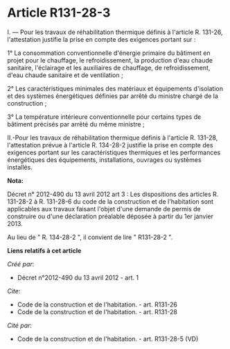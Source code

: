 # Article R131-28-3

I. ― Pour les travaux de réhabilitation thermique définis à l'article R. 131-26, l'attestation justifie la prise en compte
des exigences portant sur : 

1° La consommation conventionnelle d'énergie primaire du bâtiment en projet pour le chauffage, le refroidissement, la
production d'eau chaude sanitaire, l'éclairage et les auxiliaires de chauffage, de refroidissement, d'eau chaude sanitaire et
de ventilation ; 

2° Les caractéristiques minimales des matériaux et équipements d'isolation et des systèmes énergétiques définies par arrêté
du ministre chargé de la construction ; 

3° La température intérieure conventionnelle pour certains types de bâtiment précisés par arrêté du même ministre ; 

II.-Pour les travaux de réhabilitation thermique définis à l'article R. 131-28, l'attestation prévue à l'article R. 134-28-2
justifie la prise en compte des exigences portant sur les caractéristiques thermiques et les performances énergétiques des
équipements, installations, ouvrages ou systèmes installés.

**Nota:**

Décret n° 2012-490 du 13 avril 2012 art 3 : Les dispositions des articles R. 131-28-2 à R. 131-28-6 du code de la
construction et de l'habitation sont applicables aux travaux faisant l'objet d'une demande de permis de construire ou d'une
déclaration préalable déposée à partir du 1er janvier 2013.

Au lieu de " R. 134-28-2 ", il convient de lire " R131-28-2 ".

**Liens relatifs à cet article**

_Créé par_:

  - Décret n°2012-490 du 13 avril 2012 - art. 1

_Cite_:

  - Code de la construction et de l'habitation. - art. R131-26
  - Code de la construction et de l'habitation. - art. R131-28

_Cité par_:

  - Code de la construction et de l'habitation. - art. R131-28-5 (VD)
